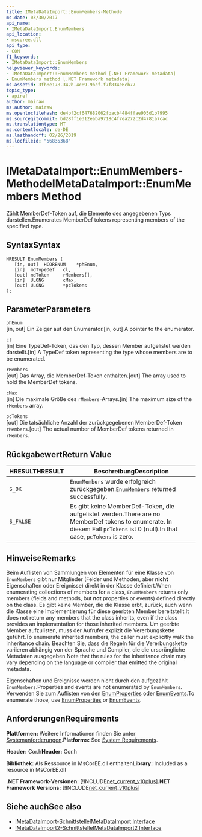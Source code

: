 ```yaml
---
title: IMetaDataImport::EnumMembers-Methode
ms.date: 03/30/2017
api_name:
- IMetaDataImport.EnumMembers
api_location:
- mscoree.dll
api_type:
- COM
f1_keywords:
- IMetaDataImport::EnumMembers
helpviewer_keywords:
- IMetaDataImport::EnumMembers method [.NET Framework metadata]
- EnumMembers method [.NET Framework metadata]
ms.assetid: 3fb8e178-342b-4c89-9bcf-f7f834e6cb77
topic_type:
- apiref
author: mairaw
ms.author: mairaw
ms.openlocfilehash: de4bf2cf647682062fbacb4484ffae905d1b7995
ms.sourcegitcommit: bd28ff1e312eaba9718c4f7ea272c2d4781a7cac
ms.translationtype: MT
ms.contentlocale: de-DE
ms.lasthandoff: 02/26/2019
ms.locfileid: "56835368"
---
```

# <a name="imetadataimportenummembers-method"></a><span data-ttu-id="68ca0-102">IMetaDataImport::EnumMembers-Methode</span><span class="sxs-lookup"><span data-stu-id="68ca0-102">IMetaDataImport::EnumMembers Method</span></span>
<span data-ttu-id="68ca0-103">Zählt MemberDef-Token auf, die Elemente des angegebenen Typs darstellen.</span><span class="sxs-lookup"><span data-stu-id="68ca0-103">Enumerates MemberDef tokens representing members of the specified type.</span></span>  
  
## <a name="syntax"></a><span data-ttu-id="68ca0-104">Syntax</span><span class="sxs-lookup"><span data-stu-id="68ca0-104">Syntax</span></span>  
  
```  
HRESULT EnumMembers (   
   [in, out]  HCORENUM    *phEnum,   
   [in]  mdTypeDef   cl,   
   [out] mdToken     rMembers[],   
   [in]  ULONG       cMax,   
   [out] ULONG       *pcTokens  
);  
```  
  
## <a name="parameters"></a><span data-ttu-id="68ca0-105">Parameter</span><span class="sxs-lookup"><span data-stu-id="68ca0-105">Parameters</span></span>  
 `phEnum`  
 <span data-ttu-id="68ca0-106">[in, out] Ein Zeiger auf den Enumerator.</span><span class="sxs-lookup"><span data-stu-id="68ca0-106">[in, out] A pointer to the enumerator.</span></span>  
  
 `cl`  
 <span data-ttu-id="68ca0-107">[in] Eine TypeDef-Token, das den Typ, dessen Member aufgelistet werden darstellt.</span><span class="sxs-lookup"><span data-stu-id="68ca0-107">[in] A TypeDef token representing the type whose members are to be enumerated.</span></span>  
  
 `rMembers`  
 <span data-ttu-id="68ca0-108">[out] Das Array, die MemberDef-Token enthalten.</span><span class="sxs-lookup"><span data-stu-id="68ca0-108">[out] The array used to hold the MemberDef tokens.</span></span>  
  
 `cMax`  
 <span data-ttu-id="68ca0-109">[in] Die maximale Größe des `rMembers`-Arrays.</span><span class="sxs-lookup"><span data-stu-id="68ca0-109">[in] The maximum size of the `rMembers` array.</span></span>  
  
 `pcTokens`  
 <span data-ttu-id="68ca0-110">[out] Die tatsächliche Anzahl der zurückgegebenen MemberDef-Token `rMembers`.</span><span class="sxs-lookup"><span data-stu-id="68ca0-110">[out] The actual number of MemberDef tokens returned in `rMembers`.</span></span>  
  
## <a name="return-value"></a><span data-ttu-id="68ca0-111">Rückgabewert</span><span class="sxs-lookup"><span data-stu-id="68ca0-111">Return Value</span></span>  
  
|<span data-ttu-id="68ca0-112">HRESULT</span><span class="sxs-lookup"><span data-stu-id="68ca0-112">HRESULT</span></span>|<span data-ttu-id="68ca0-113">Beschreibung</span><span class="sxs-lookup"><span data-stu-id="68ca0-113">Description</span></span>|  
|-------------|-----------------|  
|`S_OK`|<span data-ttu-id="68ca0-114">`EnumMembers` wurde erfolgreich zurückgegeben.</span><span class="sxs-lookup"><span data-stu-id="68ca0-114">`EnumMembers` returned successfully.</span></span>|  
|`S_FALSE`|<span data-ttu-id="68ca0-115">Es gibt keine MemberDef-Token, die aufgelistet werden.</span><span class="sxs-lookup"><span data-stu-id="68ca0-115">There are no MemberDef tokens to enumerate.</span></span> <span data-ttu-id="68ca0-116">In diesem Fall `pcTokens` ist 0 (null).</span><span class="sxs-lookup"><span data-stu-id="68ca0-116">In that case, `pcTokens` is zero.</span></span>|  
  
## <a name="remarks"></a><span data-ttu-id="68ca0-117">Hinweise</span><span class="sxs-lookup"><span data-stu-id="68ca0-117">Remarks</span></span>  
 <span data-ttu-id="68ca0-118">Beim Auflisten von Sammlungen von Elementen für eine Klasse von `EnumMembers` gibt nur Mitglieder (Felder und Methoden, aber **nicht** Eigenschaften oder Ereignisse) direkt in der Klasse definiert.</span><span class="sxs-lookup"><span data-stu-id="68ca0-118">When enumerating collections of members for a class, `EnumMembers` returns only members (fields and methods, but **not** properties or events) defined directly on the class.</span></span> <span data-ttu-id="68ca0-119">Es gibt keine Member, die die Klasse erbt, zurück, auch wenn die Klasse eine Implementierung für diese geerbten Member bereitstellt.</span><span class="sxs-lookup"><span data-stu-id="68ca0-119">It does not return any members that the class inherits, even if the class provides an implementation for those inherited members.</span></span> <span data-ttu-id="68ca0-120">Um geerbte Member aufzulisten, muss der Aufrufer explizit die Vererbungskette geführt.</span><span class="sxs-lookup"><span data-stu-id="68ca0-120">To enumerate inherited members, the caller must explicitly walk the inheritance chain.</span></span> <span data-ttu-id="68ca0-121">Beachten Sie, dass die Regeln für die Vererbungskette variieren abhängig von der Sprache und Compiler, die die ursprüngliche Metadaten ausgegeben.</span><span class="sxs-lookup"><span data-stu-id="68ca0-121">Note that the rules for the inheritance chain may vary depending on the language or compiler that emitted the original metadata.</span></span>
 
 <span data-ttu-id="68ca0-122">Eigenschaften und Ereignisse werden nicht durch den aufgezählt `EnumMembers`.</span><span class="sxs-lookup"><span data-stu-id="68ca0-122">Properties and events are not enumerated by `EnumMembers`.</span></span> <span data-ttu-id="68ca0-123">Verwenden Sie zum Auflisten von den [EnumProperties](imetadataimport-enumproperties-method.md) oder [EnumEvents](imetadataimport-enumevents-method.md).</span><span class="sxs-lookup"><span data-stu-id="68ca0-123">To enumerate those, use [EnumProperties](imetadataimport-enumproperties-method.md) or [EnumEvents](imetadataimport-enumevents-method.md).</span></span>
  
## <a name="requirements"></a><span data-ttu-id="68ca0-124">Anforderungen</span><span class="sxs-lookup"><span data-stu-id="68ca0-124">Requirements</span></span>  
 <span data-ttu-id="68ca0-125">**Plattformen:** Weitere Informationen finden Sie unter [Systemanforderungen](../../../../docs/framework/get-started/system-requirements.md).</span><span class="sxs-lookup"><span data-stu-id="68ca0-125">**Platforms:** See [System Requirements](../../../../docs/framework/get-started/system-requirements.md).</span></span>  
  
 <span data-ttu-id="68ca0-126">**Header:** Cor.h</span><span class="sxs-lookup"><span data-stu-id="68ca0-126">**Header:** Cor.h</span></span>  
  
 <span data-ttu-id="68ca0-127">**Bibliothek:** Als Ressource in MsCorEE.dll enthalten</span><span class="sxs-lookup"><span data-stu-id="68ca0-127">**Library:** Included as a resource in MsCorEE.dll</span></span>  
  
 <span data-ttu-id="68ca0-128">**.NET Framework-Versionen:** [!INCLUDE[net_current_v10plus](../../../../includes/net-current-v10plus-md.md)]</span><span class="sxs-lookup"><span data-stu-id="68ca0-128">**.NET Framework Versions:** [!INCLUDE[net_current_v10plus](../../../../includes/net-current-v10plus-md.md)]</span></span>  
  
## <a name="see-also"></a><span data-ttu-id="68ca0-129">Siehe auch</span><span class="sxs-lookup"><span data-stu-id="68ca0-129">See also</span></span>
- [<span data-ttu-id="68ca0-130">IMetaDataImport-Schnittstelle</span><span class="sxs-lookup"><span data-stu-id="68ca0-130">IMetaDataImport Interface</span></span>](../../../../docs/framework/unmanaged-api/metadata/imetadataimport-interface.md)
- [<span data-ttu-id="68ca0-131">IMetaDataImport2-Schnittstelle</span><span class="sxs-lookup"><span data-stu-id="68ca0-131">IMetaDataImport2 Interface</span></span>](../../../../docs/framework/unmanaged-api/metadata/imetadataimport2-interface.md)
